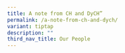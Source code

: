 ```yaml
---
title: A note from CH and DyCH”
permalink: /a-note-from-ch-and-dych/
variant: tiptap
description: ""
third_nav_title: Our People
---
```

